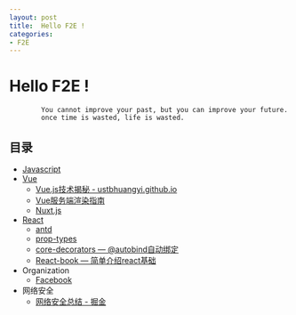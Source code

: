 ```yaml
---
layout: post
title:  Hello F2E !
categories:
- F2E
---
```


# Hello F2E !

            You cannot improve your past, but you can improve your future.
            once time is wasted, life is wasted.

## 目录
* [Javascript](./javascript)
* [Vue](./vue)
  - [Vue.js技术揭秘 - ustbhuangyi.github.io](https://ustbhuangyi.github.io/vue-analysis/)
  - [Vue服务端渲染指南](https://ssr.vuejs.org/zh/)
  - [Nuxt.js](https://zh.nuxtjs.org/)
* [React](./react)
  * [antd](https://ant.design/docs/spec/introduce-cn)
  * [prop-types](https://github.com/facebook/prop-types)
  * [core-decorators — @autobind自动绑定](https://github.com/jayphelps/core-decorators)
  * [React-book — 简单介绍react基础](https://lijiahao8898.github.io/react-book/)
* Organization
  * [Facebook](https://github.com/facebook)
* 网络安全
  - [网络安全总结 - 掘金](https://juejin.im/post/5dca1b376fb9a04a9f11c82e)  
